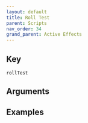 ```yaml
---
layout: default
title: Roll Test
parent: Scripts
nav_order: 34
grand_parent: Active Effects
---
```

## Key

`rollTest`

## Arguments 

## Examples

